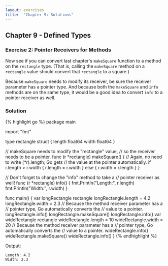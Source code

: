 ```yaml
---
layout: exercises
title:  "Chapter 9: Solutions"
---
```


## Chapter 9 - Defined Types

### Exercise 2: Pointer Receivers for Methods

Now see if you can convert last chapter's `makeSquare` function to a method on the `rectangle` type. (That is, calling the `makeSquare` method on a `rectangle` value should convert that `rectangle` to a square.)

Because `makeSquare` needs to modify its receiver, be sure the receiver parameter has a pointer type. And because both the `makeSquare` and `info` methods are on the same type, it would be a good idea to convert `info` to a pointer receiver as well.

### Solution

{% highlight go %}
package main

import "fmt"

type rectangle struct {
	length float64
	width  float64
}

// makeSquare needs to modify the "rectangle" value,
// so the receiver needs to be a pointer.
func (r *rectangle) makeSquare() {
	// Again, no need to write (*r).length; Go gets
	// the value at the pointer automatically.
	if r.length > r.width {
		r.length = r.width
	} else {
		r.width = r.length
	}
}

// Don't forget to change the "info" method to take a
// pointer receiver as well!
func (r *rectangle) info() {
	fmt.Println("Length:", r.length)
	fmt.Println("Width:", r.width)
}

func main() {
	var longRectangle rectangle
	longRectangle.length = 4.2
	longRectangle.width = 2.3
	// Because the method receiver parameter has a
	// pointer type, Go automatically converts the
	// value to a pointer.
	longRectangle.info()
	longRectangle.makeSquare()
	longRectangle.info()
	var wideRectangle rectangle
	wideRectangle.length = 10
	wideRectangle.width = 20
	// Because the method receiver parameter has a
	// pointer type, Go automatically converts the
	// value to a pointer.
	wideRectangle.info()
	wideRectangle.makeSquare()
	wideRectangle.info()
}
{% endhighlight %}

Output:

``` text
Length: 4.2
Width: 2.3
```
